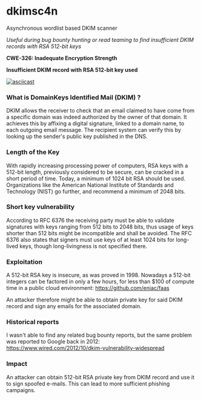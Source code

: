 # dkimsc4n
Asynchronous wordlist based DKIM scanner

*Useful during bug bounty hunting or read teaming to find insufficient DKIM records with RSA 512-bit keys*

**CWE-326: Inadequate Encryption Strength**

**Insufficient DKIM record with RSA 512-bit key used**

[![asciicast](https://asciinema.org/a/243588.svg)](https://asciinema.org/a/243588)

### What is DomainKeys Identified Mail (DKIM) ?

DKIM allows the receiver to check that an email claimed to have come from a specific domain was indeed authorized by the owner of that domain. It achieves this by affixing a digital signature, linked to a domain name, to each outgoing email message. The recipient system can verify this by looking up the sender's public key published in the DNS.

### Length of the Key

With rapidly increasing processing power of computers, RSA keys with a 512-bit length, previously considered to be secure, can be cracked in a short period of time. Today, a minimum of 1024 bit RSA should be used. Organizations like the American National Institute of Standards and Technology (NIST) go further, and recommend a minimum of 2048 bits.

### Short key vulnerability

According to RFC 6376 the receiving party must be able to validate signatures with keys ranging from 512 bits to 2048 bits, thus usage of keys shorter than 512 bits might be incompatible and shall be avoided. The RFC 6376 also states that signers must use keys of at least 1024 bits for long-lived keys, though long-livingness is not specified there.

### Exploitation

A 512-bit RSA key is insecure, as was proved in 1998. Nowadays a 512-bit integers can be factored in only a few hours, for less than $100 of compute time in a public cloud environment: https://github.com/eniac/faas

An attacker therefore might be able to obtain private key for said DKIM record and sign any emails for the associated domain. 

### Historical reports

I wasn't able to find any related bug bounty reports, but the same problem was reported to Google back in 2012: https://www.wired.com/2012/10/dkim-vulnerability-widespread

### Impact

An attacker can obtain 512-bit RSA private key from DKIM record and use it to sign spoofed e-mails. This can lead to more sufficient phishing campaigns.
